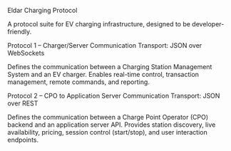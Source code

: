Eldar Charging Protocol

A protocol suite for EV charging infrastructure, designed to be developer-friendly.

Protocol 1 – Charger/Server Communication
Transport: JSON over WebSockets

Defines the communication between a Charging Station Management System and an EV charger.
Enables real-time control, transaction management, remote commands, and reporting.

Protocol 2 – CPO to Application Server Communication
Transport: JSON over REST

Defines the communication between a Charge Point Operator (CPO) backend and an application server API.
Provides station discovery, live availability, pricing, session control (start/stop), and user interaction endpoints.

